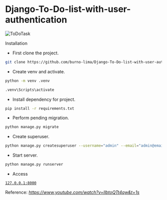 # Django-To-Do-list-with-user-authentication

![ToDoTask](https://user-images.githubusercontent.com/80166382/187453793-fe3f1c2b-e2eb-4654-807d-d1b4c753694c.png)

Installation

- First clone the project.

```sh
git clone https://github.com/burno-lima/Django-To-Do-list-with-user-authentication.git
```

- Create venv and activate.

```sh
python -m venv .venv
```
```sh
.venv\Scripts\activate
```
- Install dependency for project.

```sh
pip install -r requirements.txt
```

- Perform pending migration.

```sh
python manage.py migrate
```

- Create superuser.

```sh
python manage.py createsuperuser --username="admin" --email="admin@email.com"
```

- Start server.

```sh
python manage.py runserver
```
- Access

<code><a href="http://127.0.0.1:8000">127.0.0.1:8000</a></code>

Reference: _https://www.youtube.com/watch?v=llbtoQTt4qw&t=1s_
